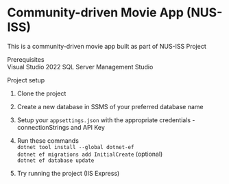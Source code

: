# Community-driven Movie App (NUS-ISS)
This is a community-driven movie app built as part of NUS-ISS Project

Prerequisites <br />
Visual Studio 2022
SQL Server Management Studio

Project setup
1. Clone the project
2. Create a new database in SSMS of your preferred database name
3. Setup your `appsettings.json` with the appropriate credentials - connectionStrings and API Key
4. Run these commands <br />
  ```dotnet tool install --global dotnet-ef``` <br />
  ```dotnet ef migrations add InitialCreate``` (optional) <br />
  ```dotnet ef database update``` <br />

5. Try running the project (IIS Express)
